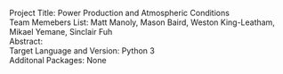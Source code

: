 Project Title: Power Production and Atmospheric Conditions <br />
Team Memebers List: Matt Manoly, Mason Baird, Weston King-Leatham, Mikael Yemane, Sinclair Fuh <br />
Abstract:  <br />
Target Language and Version: Python 3 <br />
Additonal Packages: None <br />
